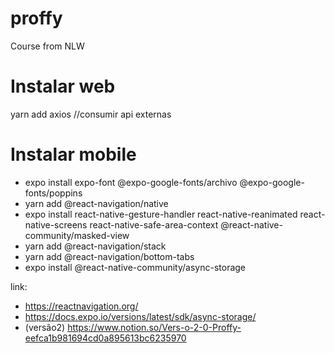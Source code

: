 # proffy
Course from NLW


# Instalar web
yarn add axios //consumir api externas

# Instalar mobile
- expo install expo-font @expo-google-fonts/archivo @expo-google-fonts/poppins
- yarn add @react-navigation/native
- expo install react-native-gesture-handler react-native-reanimated react-native-screens react-native-safe-area-context @react-native-community/masked-view
- yarn add @react-navigation/stack
- yarn add @react-navigation/bottom-tabs
- expo install @react-native-community/async-storage



link:
- https://reactnavigation.org/
- https://docs.expo.io/versions/latest/sdk/async-storage/
- (versão2) https://www.notion.so/Vers-o-2-0-Proffy-eefca1b981694cd0a895613bc6235970